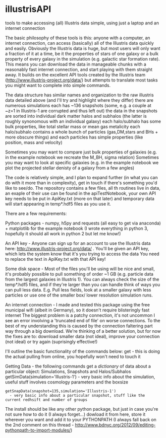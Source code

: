 # illustrisAPI
tools to make accessing (all) Illustris data simple, using just a laptop and an internet connection


The basic philosophy of these tools is this:
  anyone with a computer, an internet connection, can access (basically) all of the Illustris data quickly and easily.
Obviously the Illustris data is huge, but most users will only want a fraction of it at a time, be it the properties of stars of one galaxy or a bulk property of every galaxy in the simulation (e.g. galactic star formation rate).
This means you can download the data in manageable chunks with a reasonably fast internet connection, and start playing with them straight away.
It builds on the excellent API tools created by the Illustris team (http://www.illustris-project.org/data/) but attempts to translate most tasks you might want to complete into simple commands.

The data structure has similar names and organization to the raw illustris data detailed above (and I'll try and highlight where they differ)
there are numerous simulations
  each has ~136 snapshots (some, e.g. a couple at ~z=1 in Illustris-1 are corrupted and thus left out)
    the data in the snapshots are sorted into individual dark matter halos and subhalos (the latter is roughly synonomous with an individual galaxy)
      each halo/subhalo has some bulk properties, like total stellar mass or mean gas metalicity
        each halo/subhalo contains a whole bunch of particles (gas,DM,stars and BHs + more obscure things) and each particles has simple properties (like position, mass and velocity)

Sometimes you may want to compare just bulk properties of galaxies (e.g. in the example notebook we recreate the M_BH, sigma relation)
Sometimes you may want to look at specific galaxies (e.g. in the example notebook we plot the projected stellar denisty of a galaxy from a few angles)

The code is relatively simple, and I plan to expand further (in what you can do with it more than in complexity), get in touch if there's something you'd like to see/do.
The repository contains a few files, all th routines live in data, an exaple of their use can be found in the apiTestNotebook, your own API key needs to be put in ApiKey.txt (more on that later) and temporary data will start appearing in temp*.hdf5 files as you use it.

There are a few requirements:

Python packages - numpy, h5py and requests (all easy to get via anaconda) + matplotlib for the example notebook
    (I wrote everything in python 3, hopefully it should all work in python 2 but let me know!)

An API key - Anyone can sign up for an account to use the Illustris data here: http://www.illustris-project.org/data/ .
    You'll be given an API key, which lets the system know that it's you trying to access the data
    You need to replace the text in ApiKey.txt with that API key!

Some disk space - Most of the files you'll be using will be nice and small, it's probably possible to pull something of order ~1 GB (e.g. particle data from the largest galaxies in Illustris 1). 
    You can always check the size of the temp*.hdf5 files, and if they're larger than you can handle think of ways you can pull less data.
    E.g. Pull less fields, look at a smaller galaxy with less particles or use one of the smaller box/ lower resolution simulation runs.

An internet connection - I made and tested this package using the free municipal wifi (albeit in Germany), so it doesn't require blisteringly fast internet
    The biggest problem is a patchy connection, it's not uncommon I see an error involving a 'truncated end of file' on worse connections.
    To the best of my understanding this is caused by the connection faltering part way through a big download.
    We're thinking of a better solution, but for now the fixes are to: download smaller data (not ideal), improve your connection (not ideal) or try again (suprisingly effective!)

I'll outline the basic functionality of the commands below:
  get - this is doing the actual pulling from online, you hopefully won't need to touch it
  
  Getting Data - the following commands get a *dictionary* of data about a particular object: Simulations, Snapshots and Halos/Subhalos
    getSimData(simulation='Illustris-1') 
      - very basic info about the simulation, useful stuff involves cosmology parameters and the boxsize
    
    getSnapData(snapshot=135,simulation='Illustris-1')
      - very basic info about a particular snapshot, stuff like the current redhsift and number of groups
      
    

      
The install should be like any other python package, but just in case you're not sure how to do it (I always forget...) dowload it from here, store it wherever you want and add it to your PYTHONPATH (I always fall back on the 2nd comment on this thread - http://www.bdnyc.org/2012/09/editing-pythonpath-to-import-modules/)